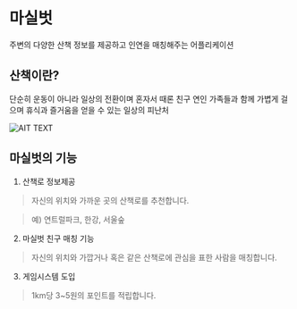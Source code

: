# 마실벗
주변의 다양한 산책 정보를 제공하고 인연을 매칭해주는 어플리케이션

## 산책이란? 
단순히 운동이 아니라 일상의 전환이며 혼자서 때론 친구 연인 가족들과 함께 가볍게 걸으며 휴식과 즐거움을 얻을 수 있는 일상의 피난처

![AIT TEXT](http://thumb.photo.naver.net/data15/gallery/2005-02/25/12/78m852m0.jpg)

## 마실벗의 기능

1. 산책로 정보제공

> 자신의 위치와 가까운 곳의 산책로를 추천합니다. 

> 예) 연트럴파크, 한강, 서울숲 

2. 마실벗 친구 매칭 기능

> 자신의 위치와 가깝거나 혹은 같은 산책로에 관심을 표한 사람을 매칭합니다.

3. 게임시스템 도입

> 1km당 3~5원의 포인트를 적립합니다.

